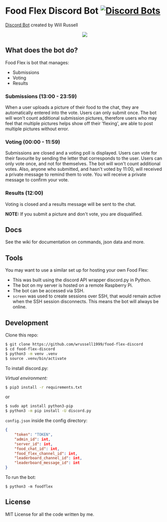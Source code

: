 # Food Flex Discord Bot [![Discord Bots](https://discordbots.org/api/widget/status/502391189270560773.svg)](https://discordbots.org/bot/502391189270560773)

[Discord Bot](https://discordbots.org/bot/502391189270560773) created by Will Russell
<p align="center">
  <img src="https://cdn.discordapp.com/attachments/501947007653511172/572491463112523780/unknown.png">
</p>

## What does the bot do?
Food Flex is bot that manages:
- Submissions
- Voting 
- Results

### Submissions (13:00 - 23:59)

When a user uploads a picture of their food to the chat, they are automatically entered into the vote. Users can only submit once. The bot will won't count additional submission pictures, therefore users who may feel that multiple pictures helps show off their 'flexing', are able to post multiple pictures without error.

### Voting (00:00 - 11:59)

Submissions are closed and a voting poll is displayed. Users can vote for their favourite by sending the letter that corresponds to the user. Users can only vote once, and not for themselves. The bot will won't count additional votes. Also, anyone who submitted, and hasn't voted by 11:00, will received a private message to remind them to vote. You will receive a private message to confirm your vote.

### Results (12:00)

Voting is closed and a results message will be sent to the chat. 

**NOTE:** If you submit a picture and don't vote, you are disqualified.

## Docs

See the wiki for documentation on commands, json data and more.

## Tools

You may want to use a similar set up for hosting your own Food Flex:

- This was built using the discord API wrapper discord.py in Python.
- The bot on my server is hosted on a remote Raspberry Pi.
- The bot can be accessed via SSH.
- `screen` was used to create sessions over SSH, that would remain active when the SSH session disconnects. This means the bot will always be online.

## Development

Clone this repo:
```bash
$ git clone https://github.com/wrussell1999/food-flex-discord
$ cd food-flex-discord
$ python3 -m venv .venv
$ source .venv/bin/activate
```

To install discord.py:

_Virtual environment:_
```bash
$ pip3 install -r requirements.txt
```
or

```bash
$ sudo apt install python3-pip
$ python3 -m pip install -U discord.py
```

`config.json` inside the config directory:
```json
{
    "token": "TOKEN",
    "admin_id": int,
    "server_id": int,
    "food_chat_id": int,
    "food_flex_channel_id": int,
    "leaderboard_channel_id": int,
    "leaderboard_message_id": int
}
```

To run the bot: 

    $ python3 -m foodflex

## License
MIT License for all the code written by me.
